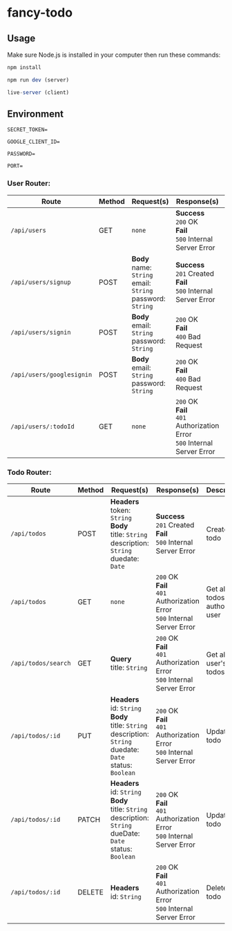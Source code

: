 # fancy-todo

## Usage

Make sure Node.js is installed in your computer then run these commands:

```javascript
npm install

npm run dev (server)

live-server (client)
```

## Environment

```script
SECRET_TOKEN=

GOOGLE_CLIENT_ID=

PASSWORD=

PORT=
```

### User Router:

Route | Method | Request(s) | Response(s) | Description
---|---|---|---|---
`/api/users` | GET | `none` | **Success**<br>`200` OK<br>**Fail**<br>`500` Internal Server Error | Show all users
`/api/users/signup` | POST | **Body**<br>name: `String`<br>email: `String`<br>password: `String` | **Success**<br>`201` Created<br>**Fail**<br>`500` Internal Server Error | Create a user
`/api/users/signin` | POST | **Body**<br>email: `String`<br>password: `String` | `200` OK<br>**Fail**<br>`400` Bad Request | Sign a user in
`/api/users/googlesignin` | POST | **Body**<br>email: `String`<br>password: `String` | `200` OK<br>**Fail**<br>`400` Bad Request | Sign a user in with google account
`/api/users/:todoId` | GET | `none` | `200` OK<br>**Fail**<br>`401` Authorization Error<br>`500` Internal Server Error | Get logged in todo user by todoId

### Todo Router:

Route | Method | Request(s) | Response(s) | Description
---|---|---|---|---
`/api/todos` | POST | **Headers**<br>token: `String`<br>**Body**<br>title: `String`<br>description: `String`<br>duedate: `Date` | **Success**<br>`201` Created<br>**Fail**<br>`500` Internal Server Error | Create a todo
`/api/todos` | GET | `none` | `200` OK<br>**Fail**<br>`401` Authorization Error<br>`500` Internal Server Error | Get all todos by authorize user
`/api/todos/search` | GET | **Query**<br>title: `String`<br> | `200` OK<br>**Fail**<br>`401` Authorization Error<br>`500` Internal Server Error | Get all user's todos
`/api/todos/:id` | PUT | **Headers**<br>id: `String`<br>**Body**<br>title: `String`<br>description: `String`<br>duedate: `Date`<br>status: `Boolean` | `200` OK<br>**Fail**<br>`401` Authorization Error<br>`500` Internal Server Error | Update one todo
`/api/todos/:id` | PATCH | **Headers**<br>id: `String`<br>**Body**<br>title: `String`<br>description: `String`<br>dueDate: `Date`<br>status: `Boolean` | `200` OK<br>**Fail**<br>`401` Authorization Error<br>`500` Internal Server Error | Update one todo
`/api/todos/:id` | DELETE | **Headers**<br>id: `String` | `200` OK<br>**Fail**<br>`401` Authorization Error<br>`500` Internal Server Error | Delete a todo


